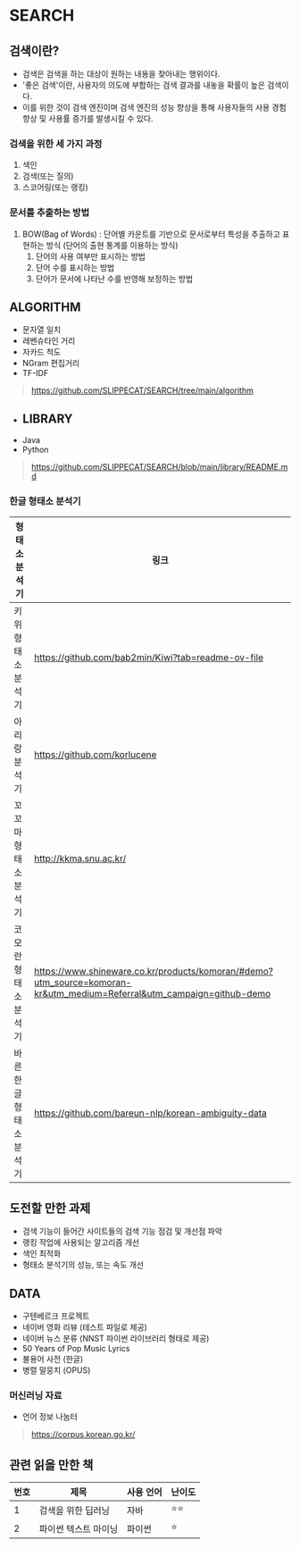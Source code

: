 # SEARCH
## 검색이란?
- 검색은 검색을 하는 대상이 원하는 내용을 찾아내는 행위이다.
- '좋은 검색'이란, 사용자의 의도에 부합하는 검색 결과를 내놓을 확률이 높은 검색이다.
- 이를 위한 것이 검색 엔진이며 검색 엔진의 성능 향상을 통해 사용자들의 사용 경험 향상 및 사용률 증가를 발생시킬 수 있다.

### 검색을 위한 세 가지 과정
1. 색인
2. 검색(또는 질의)
3. 스코어링(또는 랭킹)

### 문서를 추출하는 방법
1. BOW(Bag of Words) : 단어별 카운트를 기반으로 문서로부터 특성을 추출하고 표현하는 방식 (단어의 출현 통계를 이용하는 방식)
   1) 단어의 사용 여부만 표시하는 방법
   2) 단어 수를 표시하는 방법
   3) 단어가 문서에 나타난 수를 반영해 보정하는 방법
  
## ALGORITHM
- 문자열 일치
- 레벤슈타인 거리
- 자카드 척도
- NGram 편집거리
- TF-IDF
> https://github.com/SLIPPECAT/SEARCH/tree/main/algorithm

- ## LIBRARY
- Java
- Python
> https://github.com/SLIPPECAT/SEARCH/blob/main/library/README.md

### 한글 형태소 분석기
| 형태소 분석기               | 링크                                        |
| -------------------------- | ------------------------------------------ |
| 키위 형태소 분석기               | <https://github.com/bab2min/Kiwi?tab=readme-ov-file> |
| 아리랑 분석기               | <https://github.com/korlucene> |
| 꼬꼬마 형태소 분석기        | <http://kkma.snu.ac.kr/>        |
| 코모란 형태소 분석기        | <https://www.shineware.co.kr/products/komoran/#demo?utm_source=komoran-kr&utm_medium=Referral&utm_campaign=github-demo> |
| 바른 한글 형태소 분석기    | <https://github.com/bareun-nlp/korean-ambiguity-data> |

## 도전할 만한 과제
- 검색 기능이 들어간 사이트들의 검색 기능 점검 및 개선점 파악
- 랭킹 작업에 사용되는 알고리즘 개선
- 색인 최적화
- 형태소 분석기의 성능, 또는 속도 개선

## DATA
- 구텐베르크 프로젝트
- 네이버 영화 리뷰 (테스트 파일로 제공)
- 네이버 뉴스 분류 (NNST 파이썬 라이브러리 형태로 제공)
- 50 Years of Pop Music Lyrics
- 불용어 사전 (한글)
- 병렬 말뭉치 (OPUS)

### 머신러닝 자료
- 언어 정보 나눔터
> https://corpus.korean.go.kr/

## 관련 읽을 만한 책
| 번호  | 제목  | 사용 언어  | 난이도  |
|--------|--------|--------|--------|
| 1  | 검색을 위한 딥러닝  | 자바  | ⭐️⭐️ |
| 2  | 파이썬 텍스트 마이닝  | 파이썬  | ⭐️ |


